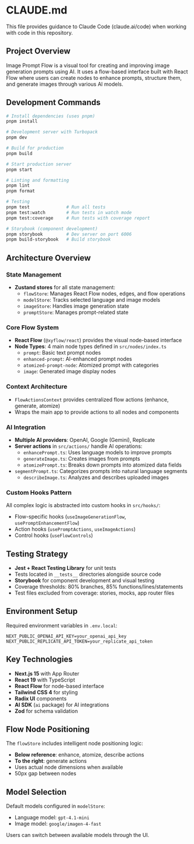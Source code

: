 # CLAUDE.md

This file provides guidance to Claude Code (claude.ai/code) when working with code in this repository.

## Project Overview

Image Prompt Flow is a visual tool for creating and improving image generation prompts using AI. It uses a flow-based interface built with React Flow where users can create nodes to enhance prompts, structure them, and generate images through various AI models.

## Development Commands

```bash
# Install dependencies (uses pnpm)
pnpm install

# Development server with Turbopack
pnpm dev

# Build for production
pnpm build

# Start production server
pnpm start

# Linting and formatting
pnpm lint
pnpm format

# Testing
pnpm test              # Run all tests
pnpm test:watch        # Run tests in watch mode
pnpm test:coverage     # Run tests with coverage report

# Storybook (component development)
pnpm storybook         # Dev server on port 6006
pnpm build-storybook   # Build storybook
```

## Architecture Overview

### State Management

- **Zustand stores** for all state management:
  - `flowStore`: Manages React Flow nodes, edges, and flow operations
  - `modelStore`: Tracks selected language and image models
  - `imageStore`: Handles image generation state
  - `promptStore`: Manages prompt-related state

### Core Flow System

- **React Flow** (`@xyflow/react`) provides the visual node-based interface
- **Node Types**: 4 main node types defined in `src/nodes/index.ts`
  - `prompt`: Basic text prompt nodes
  - `enhanced-prompt`: AI-enhanced prompt nodes
  - `atomized-prompt-node`: Atomized prompt with categories
  - `image`: Generated image display nodes

### Context Architecture

- `FlowActionsContext` provides centralized flow actions (enhance, generate, atomize)
- Wraps the main app to provide actions to all nodes and components

### AI Integration

- **Multiple AI providers**: OpenAI, Google (Gemini), Replicate
- **Server actions** in `src/actions/` handle AI operations:
  - `enhancePrompt.ts`: Uses language models to improve prompts
  - `generateImage.ts`: Creates images from prompts
  - `atomizePrompt.ts`: Breaks down prompts into atomized data fields
- `segmentPrompt.ts`: Categorizes prompts into natural language segments
  - `describeImage.ts`: Analyzes and describes uploaded images

### Custom Hooks Pattern

All complex logic is abstracted into custom hooks in `src/hooks/`:

- Flow-specific hooks (`useImageGenerationFlow`, `usePromptEnhancementFlow`)
- Action hooks (`usePromptActions`, `useImageActions`)
- Control hooks (`useFlowControls`)

## Testing Strategy

- **Jest + React Testing Library** for unit tests
- Tests located in `__tests__` directories alongside source code
- **Storybook** for component development and visual testing
- Coverage thresholds: 80% branches, 85% functions/lines/statements
- Test files excluded from coverage: stories, mocks, app router files

## Environment Setup

Required environment variables in `.env.local`:

```
NEXT_PUBLIC_OPENAI_API_KEY=your_openai_api_key
NEXT_PUBLIC_REPLICATE_API_TOKEN=your_replicate_api_token
```

## Key Technologies

- **Next.js 15** with App Router
- **React 19** with TypeScript
- **React Flow** for node-based interface
- **Tailwind CSS 4** for styling
- **Radix UI** components
- **AI SDK** (`ai` package) for AI integrations
- **Zod** for schema validation

## Flow Node Positioning

The `flowStore` includes intelligent node positioning logic:

- **Below reference**: enhance, atomize, describe actions
- **To the right**: generate actions
- Uses actual node dimensions when available
- 50px gap between nodes

## Model Selection

Default models configured in `modelStore`:

- Language model: `gpt-4.1-mini`
- Image model: `google/imagen-4-fast`

Users can switch between available models through the UI.
